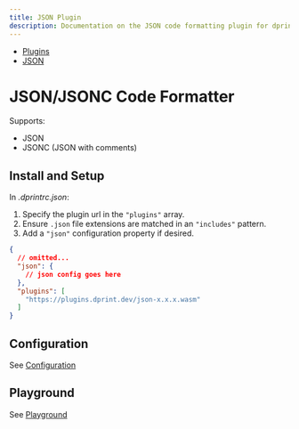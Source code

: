 ```yaml
---
title: JSON Plugin
description: Documentation on the JSON code formatting plugin for dprint.
---
```


<nav class="breadcrumb" aria-label="breadcrumbs">
  <ul>
    <li><a href="/plugins">Plugins</a></li>
    <li><a href="/plugins/json">JSON</a></li>
  </ul>
</nav>

# JSON/JSONC Code Formatter

Supports:

- JSON
- JSONC (JSON with comments)

## Install and Setup

In _.dprintrc.json_:

1. Specify the plugin url in the `"plugins"` array.
2. Ensure `.json` file extensions are matched in an `"includes"` pattern.
3. Add a `"json"` configuration property if desired.

```json
{
  // omitted...
  "json": {
    // json config goes here
  },
  "plugins": [
    "https://plugins.dprint.dev/json-x.x.x.wasm"
  ]
}
```

## Configuration

See [Configuration](/plugins/json/config)

## Playground

See [Playground](https://dprint.dev/playground#language/json)
